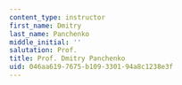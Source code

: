 ```yaml
---
content_type: instructor
first_name: Dmitry
last_name: Panchenko
middle_initial: ''
salutation: Prof.
title: Prof. Dmitry Panchenko
uid: 046aa619-7675-b109-3301-94a8c1238e3f
---
```

